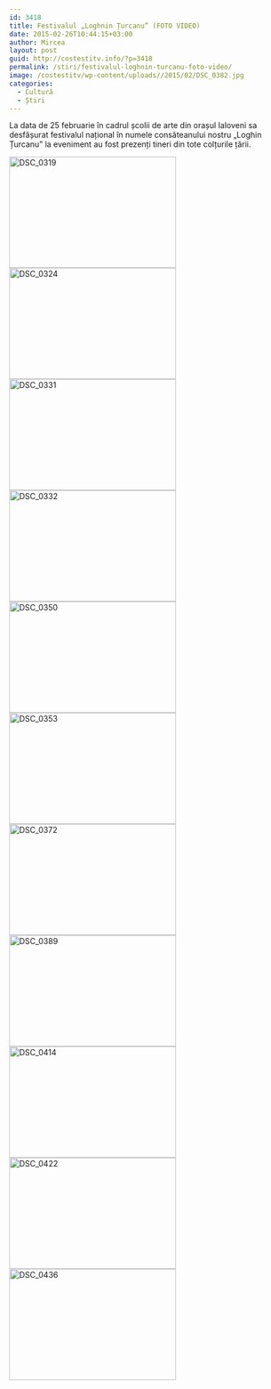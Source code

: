 ```yaml
---
id: 3418
title: Festivalul „Loghnin Țurcanu” (FOTO VIDEO)
date: 2015-02-26T10:44:15+03:00
author: Mircea
layout: post
guid: http://costestitv.info/?p=3418
permalink: /stiri/festivalul-loghnin-turcanu-foto-video/
image: /costestitv/wp-content/uploads//2015/02/DSC_0382.jpg
categories:
  - Cultură
  - Știri
---
```

La data de 25 februarie în cadrul școlii de arte din orașul Ialoveni sa desfășurat festivalul național în numele consăteanului nostru „Loghin Țurcanu” la eveniment au fost prezenți tineri din tote colțurile țării.<!--more-->

  


[<img class="alignnone size-medium wp-image-3419" src="/costestitv/wp-content/uploads//2015/02/DSC_0319.jpg" alt="DSC_0319" width="300" height="200" srcset="/costestitv/wp-content/uploads//2015/02/DSC_0319.jpg 300w, /costestitv/wp-content/uploads//2015/02/DSC_0319.jpg 1024w, /costestitv/wp-content/uploads//2015/02/DSC_0319.jpg 90w, /costestitv/wp-content/uploads//2015/02/DSC_0319.jpg 180w, /costestitv/wp-content/uploads//2015/02/DSC_0319.jpg 95w" sizes="(max-width: 300px) 100vw, 300px" />](/costestitv/wp-content/uploads//2015/02/DSC_0319.jpg) [<img class="alignnone size-medium wp-image-3420" src="/costestitv/wp-content/uploads//2015/02/DSC_0324.jpg" alt="DSC_0324" width="300" height="200" srcset="/costestitv/wp-content/uploads//2015/02/DSC_0324.jpg 300w, /costestitv/wp-content/uploads//2015/02/DSC_0324.jpg 1024w, /costestitv/wp-content/uploads//2015/02/DSC_0324.jpg 90w, /costestitv/wp-content/uploads//2015/02/DSC_0324.jpg 180w, /costestitv/wp-content/uploads//2015/02/DSC_0324.jpg 95w" sizes="(max-width: 300px) 100vw, 300px" />](/costestitv/wp-content/uploads//2015/02/DSC_0324.jpg) [<img class="alignnone size-medium wp-image-3421" src="/costestitv/wp-content/uploads//2015/02/DSC_0331.jpg" alt="DSC_0331" width="300" height="200" srcset="/costestitv/wp-content/uploads//2015/02/DSC_0331.jpg 300w, /costestitv/wp-content/uploads//2015/02/DSC_0331.jpg 1024w, /costestitv/wp-content/uploads//2015/02/DSC_0331.jpg 90w, /costestitv/wp-content/uploads//2015/02/DSC_0331.jpg 180w, /costestitv/wp-content/uploads//2015/02/DSC_0331.jpg 95w" sizes="(max-width: 300px) 100vw, 300px" />](/costestitv/wp-content/uploads//2015/02/DSC_0331.jpg) [<img class="alignnone size-medium wp-image-3422" src="/costestitv/wp-content/uploads//2015/02/DSC_0332.jpg" alt="DSC_0332" width="300" height="200" srcset="/costestitv/wp-content/uploads//2015/02/DSC_0332.jpg 300w, /costestitv/wp-content/uploads//2015/02/DSC_0332.jpg 1024w, /costestitv/wp-content/uploads//2015/02/DSC_0332.jpg 90w, /costestitv/wp-content/uploads//2015/02/DSC_0332.jpg 180w, /costestitv/wp-content/uploads//2015/02/DSC_0332.jpg 95w" sizes="(max-width: 300px) 100vw, 300px" />](/costestitv/wp-content/uploads//2015/02/DSC_0332.jpg) [<img class="alignnone size-medium wp-image-3423" src="/costestitv/wp-content/uploads//2015/02/DSC_0350.jpg" alt="DSC_0350" width="300" height="200" srcset="/costestitv/wp-content/uploads//2015/02/DSC_0350.jpg 300w, /costestitv/wp-content/uploads//2015/02/DSC_0350.jpg 1024w, /costestitv/wp-content/uploads//2015/02/DSC_0350.jpg 90w, /costestitv/wp-content/uploads//2015/02/DSC_0350.jpg 180w, /costestitv/wp-content/uploads//2015/02/DSC_0350.jpg 95w" sizes="(max-width: 300px) 100vw, 300px" />](/costestitv/wp-content/uploads//2015/02/DSC_0350.jpg) [<img class="alignnone size-medium wp-image-3424" src="/costestitv/wp-content/uploads//2015/02/DSC_0353.jpg" alt="DSC_0353" width="300" height="200" srcset="/costestitv/wp-content/uploads//2015/02/DSC_0353.jpg 300w, /costestitv/wp-content/uploads//2015/02/DSC_0353.jpg 1024w, /costestitv/wp-content/uploads//2015/02/DSC_0353.jpg 90w, /costestitv/wp-content/uploads//2015/02/DSC_0353.jpg 180w, /costestitv/wp-content/uploads//2015/02/DSC_0353.jpg 95w" sizes="(max-width: 300px) 100vw, 300px" />](/costestitv/wp-content/uploads//2015/02/DSC_0353.jpg) [<img class="alignnone size-medium wp-image-3425" src="/costestitv/wp-content/uploads//2015/02/DSC_0372.jpg" alt="DSC_0372" width="300" height="200" srcset="/costestitv/wp-content/uploads//2015/02/DSC_0372.jpg 300w, /costestitv/wp-content/uploads//2015/02/DSC_0372.jpg 1024w, /costestitv/wp-content/uploads//2015/02/DSC_0372.jpg 90w, /costestitv/wp-content/uploads//2015/02/DSC_0372.jpg 180w, /costestitv/wp-content/uploads//2015/02/DSC_0372.jpg 95w" sizes="(max-width: 300px) 100vw, 300px" />](/costestitv/wp-content/uploads//2015/02/DSC_0372.jpg) [<img class="alignnone size-medium wp-image-3427" src="/costestitv/wp-content/uploads//2015/02/DSC_0389.jpg" alt="DSC_0389" width="300" height="200" srcset="/costestitv/wp-content/uploads//2015/02/DSC_0389.jpg 300w, /costestitv/wp-content/uploads//2015/02/DSC_0389.jpg 1024w, /costestitv/wp-content/uploads//2015/02/DSC_0389.jpg 90w, /costestitv/wp-content/uploads//2015/02/DSC_0389.jpg 180w, /costestitv/wp-content/uploads//2015/02/DSC_0389.jpg 95w" sizes="(max-width: 300px) 100vw, 300px" />](/costestitv/wp-content/uploads//2015/02/DSC_0389.jpg) [<img class="alignnone size-medium wp-image-3428" src="/costestitv/wp-content/uploads//2015/02/DSC_0414.jpg" alt="DSC_0414" width="300" height="200" srcset="/costestitv/wp-content/uploads//2015/02/DSC_0414.jpg 300w, /costestitv/wp-content/uploads//2015/02/DSC_0414.jpg 1024w, /costestitv/wp-content/uploads//2015/02/DSC_0414.jpg 90w, /costestitv/wp-content/uploads//2015/02/DSC_0414.jpg 180w, /costestitv/wp-content/uploads//2015/02/DSC_0414.jpg 95w" sizes="(max-width: 300px) 100vw, 300px" />](/costestitv/wp-content/uploads//2015/02/DSC_0414.jpg) [<img class="alignnone size-medium wp-image-3429" src="/costestitv/wp-content/uploads//2015/02/DSC_0422.jpg" alt="DSC_0422" width="300" height="200" srcset="/costestitv/wp-content/uploads//2015/02/DSC_0422.jpg 300w, /costestitv/wp-content/uploads//2015/02/DSC_0422.jpg 1024w, /costestitv/wp-content/uploads//2015/02/DSC_0422.jpg 90w, /costestitv/wp-content/uploads//2015/02/DSC_0422.jpg 180w, /costestitv/wp-content/uploads//2015/02/DSC_0422.jpg 95w" sizes="(max-width: 300px) 100vw, 300px" />](/costestitv/wp-content/uploads//2015/02/DSC_0422.jpg) [<img class="alignnone size-medium wp-image-3430" src="/costestitv/wp-content/uploads//2015/02/DSC_0436.jpg" alt="DSC_0436" width="300" height="200" srcset="/costestitv/wp-content/uploads//2015/02/DSC_0436.jpg 300w, /costestitv/wp-content/uploads//2015/02/DSC_0436.jpg 1024w, /costestitv/wp-content/uploads//2015/02/DSC_0436.jpg 90w, /costestitv/wp-content/uploads//2015/02/DSC_0436.jpg 180w, /costestitv/wp-content/uploads//2015/02/DSC_0436.jpg 95w" sizes="(max-width: 300px) 100vw, 300px" />](/costestitv/wp-content/uploads//2015/02/DSC_0436.jpg)